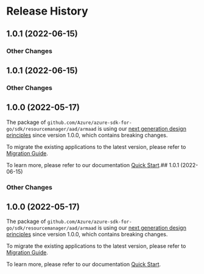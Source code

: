 # Release History

## 1.0.1 (2022-06-15)
### Other Changes


## 1.0.1 (2022-06-15)
### Other Changes


## 1.0.0 (2022-05-17)

The package of `github.com/Azure/azure-sdk-for-go/sdk/resourcemanager/aad/armaad` is using our [next generation design principles](https://azure.github.io/azure-sdk/general_introduction.html) since version 1.0.0, which contains breaking changes.

To migrate the existing applications to the latest version, please refer to [Migration Guide](https://aka.ms/azsdk/go/mgmt/migration).

To learn more, please refer to our documentation [Quick Start](https://aka.ms/azsdk/go/mgmt).## 1.0.1 (2022-06-15)
### Other Changes


## 1.0.0 (2022-05-17)

The package of `github.com/Azure/azure-sdk-for-go/sdk/resourcemanager/aad/armaad` is using our [next generation design principles](https://azure.github.io/azure-sdk/general_introduction.html) since version 1.0.0, which contains breaking changes.

To migrate the existing applications to the latest version, please refer to [Migration Guide](https://aka.ms/azsdk/go/mgmt/migration).

To learn more, please refer to our documentation [Quick Start](https://aka.ms/azsdk/go/mgmt).
